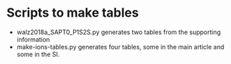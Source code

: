# Scripts to make tables
+ walz2018a_SAPT0_P1S2S.py generates two tables from the supporting information
+ make-ions-tables.py generates four tables, some in the main article and some in the SI. 

